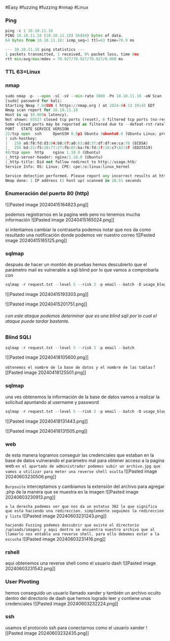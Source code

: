 #Easy #fuzzing #fuzzing #nmap #Linux 
### Ping
```python
ping -c 1 10.10.11.18
PING 10.10.11.18 (10.10.11.18) 56(84) bytes of data.
64 bytes from 10.10.11.18: icmp_seq=1 ttl=63 time=70.9 ms

--- 10.10.11.18 ping statistics ---
1 packets transmitted, 1 received, 0% packet loss, time 0ms
rtt min/avg/max/mdev = 70.927/70.927/70.927/0.000 ms
```

### TTL 63=Linux

### nmap
```python
sudo nmap -p- --open -sC -sV --min-rate 3000 -Pn 10.10.11.18 -oN Scan
[sudo] password for kali: 
Starting Nmap 7.94SVN ( https://nmap.org ) at 2024-04-13 19:43 EDT
Nmap scan report for 10.10.11.18
Host is up (0.069s latency).
Not shown: 65527 closed tcp ports (reset), 6 filtered tcp ports (no-response)
Some closed ports may be reported as filtered due to --defeat-rst-ratelimit
PORT   STATE SERVICE VERSION
22/tcp open  ssh     OpenSSH 8.9p1 Ubuntu 3ubuntu0.6 (Ubuntu Linux; protocol 2.0)
| ssh-hostkey: 
|   256 a0:f8:fd:d3:04:b8:07:a0:63:dd:37:df:d7:ee:ca:78 (ECDSA)
|_  256 bd:22:f5:28:77:27:fb:65:ba:f6:fd:2f:10:c7:82:8f (ED25519)
80/tcp open  http    nginx 1.18.0 (Ubuntu)
|_http-server-header: nginx/1.18.0 (Ubuntu)
|_http-title: Did not follow redirect to http://usage.htb/
Service Info: OS: Linux; CPE: cpe:/o:linux:linux_kernel

Service detection performed. Please report any incorrect results at https://nmap.org/submit/ .
Nmap done: 1 IP address (1 host up) scanned in 28.51 seconds
```


### Enumeración del puerto 80 (http)

![[Pasted image 20240415164823.png]]

podemos registrarnos en la pagina web pero no tenemos mucha información
![[Pasted image 20240415165024.png]]

si intentamos cambiar la contraseña podemos notar que nos da como resultado una notificación donde podemos ver nuestro correo
![[Pasted image 20240415165125.png]]

### sqlmap
después de hacer un montón de pruebas hemos descubierto que el parámetro mail es vulnerable a sqli blind por lo que vamos a comprobarla con 
```python
sqlmap -r request.txt --level 5 --risk 3 -p email --batch -D usage_blog -T admin_users -C username,password --dump
```

![[Pasted image 20240415193303.png]]

![[Pasted image 20240415201751.png]]
###### con este ataque podemos determinar que es una blind sqli por lo cual el ataque puede tardar bastante. 

### Blind SQLI

```python
sqlmap -r request.txt --level 5 --risk 3 -p email --batch
```
![[Pasted image 20240418105600.png]]

`obtenemos el nombre de la base de datos y el nombre de las tablas`
![[Pasted image 20240418125501.png]]

### sqlmap 
una ves obtenemos la información de la base de datos vamos a realizar la solicitud apuntando al username y password 
```python
sqlmap -r request.txt --level 5 --risk 3 -p email --batch -D usage_blog -T admin_users -C username,password --dump --threads 10
```
![[Pasted image 20240418131443.png]]

![[Pasted image 20240418131505.png]]

### web
de esta manera logramos conseguir las credenciales que estaban en la base de datos vulnerando el parámetro mal para obtener acceso a la pagina web
`en el apartado de administrador podemos subir un archivo.jpg que vamos a utilizar para meter una reverse shell oculta`
![[Pasted image 20240603230506.png]]

`Burpsuite`
interceptamos y cambiamos la extensión del archivo para agregar .php de la manera que se muestra en la imagen
![[Pasted image 20240603230913.png]]

`a la derecha podemos ver que nos da un estatus 302 lo que significa que esta haciendo una redireccion. simplemente seguimos la redireccion y listo`
![[Pasted image 20240603231243.png]]

`haciendo Fuzzing podemos descubrir que existe el directorio /uploads/images/ y aqui dentro se encuentra nuestro archivo que al llamarlo nos entabla una reverse shell. para ello debemos estar a la escucha`
![[Pasted image 20240603231416.png]]

### rshell
aqui obtenemos una reverse shell como el usuario dash
![[Pasted image 20240603231542.png]]

### User Pivoting
hemos conseguido un usuario llamado xander y también un archivo oculto dentro del directorio de dash que hemos logrado leer y contiene unas credenciales
![[Pasted image 20240603232224.png]]

### ssh
usamos el protocolo ssh para conectarnos como el usuario xander
![[Pasted image 20240603232435.png]]

